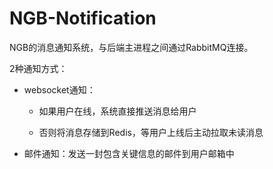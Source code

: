 # NGB-Notification

NGB的消息通知系统，与后端主进程之间通过RabbitMQ连接。

2种通知方式：

- websocket通知：

  - 如果用户在线，系统直接推送消息给用户

  - 否则将消息存储到Redis，等用户上线后主动拉取未读消息

- 邮件通知：发送一封包含关键信息的邮件到用户邮箱中